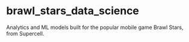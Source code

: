 # brawl_stars_data_science
Analytics and ML models built for the popular mobile game Brawl Stars, from Supercell.
